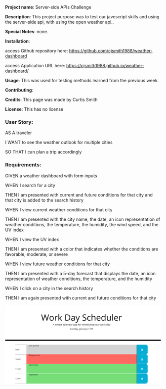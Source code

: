 **Project name**: Server-side APIs Challenge

**Description**: This project purpose was to test our javescript skills and using the server-side api, with using the open weather api..

**Special Notes**: none.

**Installation**: 	

access Github repository here: https://github.com/cjsmith1988/weather-dashboard


access Application URL here: https://cjsmith1988.github.io/weather-dashboard/
				

**Usage**: This was used for testing methods learned from the previous week.

**Contributing**: 

**Credits**: This page was made by Curtis Smith

**License**: This has no license

### User Story:
AS A traveler

I WANT to see the weather outlook for multiple cities

SO THAT I can plan a trip accordingly

### Requirements:

GIVEN a weather dashboard with form inputs

WHEN I search for a city

THEN I am presented with current and future conditions for that city and that city is added to the search history

WHEN I view current weather conditions for that city

THEN I am presented with the city name, the date, an icon representation of weather conditions, the temperature, the humidity, the wind speed, and the UV index

WHEN I view the UV index

THEN I am presented with a color that indicates whether the conditions are favorable, moderate, or severe

WHEN I view future weather conditions for that city

THEN I am presented with a 5-day forecast that displays the date, an icon representation of weather conditions, the temperature, and the humidity

WHEN I click on a city in the search history

THEN I am again presented with current and future conditions for that city



![Alt_Text](https://github.com/cjsmith1988/Day-planner/blob/main/dayPlannerScreenGrab.PNG?raw=true)
